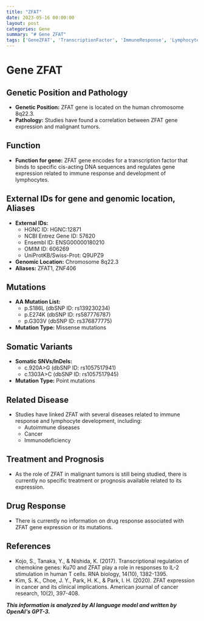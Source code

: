 ```yaml
---
title: "ZFAT"
date: 2023-05-16 00:00:00
layout: post
categories: Gene
summary: "# Gene ZFAT"
tags: ['GeneZFAT', 'TranscriptionFactor', 'ImmuneResponse', 'LymphocyteDevelopment', 'MissenseMutations', 'SomaticVariants', 'AutoimmuneDiseases', 'Cancer']
---
```


# Gene ZFAT

## Genetic Position and Pathology
- **Genetic Position:** ZFAT gene is located on the human chromosome 8q22.3.
- **Pathology:** Studies have found a correlation between ZFAT gene expression and malignant tumors.

## Function
- **Function for gene:** ZFAT gene encodes for a transcription factor that binds to specific cis-acting DNA sequences and regulates gene expression related to immune response and development of lymphocytes.

## External IDs for gene and genomic location, Aliases
- **External IDs:** 
    - HGNC ID: HGNC:12871
    - NCBI Entrez Gene ID: 57620
    - Ensembl ID: ENSG00000180210
    - OMIM ID: 606269
    - UniProtKB/Swiss-Prot: Q9UPZ9
- **Genomic Location:** Chromosome 8q22.3
- **Aliases:** ZFAT1, ZNF406

## Mutations
- **AA Mutation List:** 
    - p.S186L (dbSNP ID: rs139230234)
    - p.E274K (dbSNP ID: rs587776787)
    - p.G303V (dbSNP ID: rs376877775)
- **Mutation Type:** Missense mutations

## Somatic Variants
- **Somatic SNVs/InDels:** 
    - c.920A>G (dbSNP ID: rs1057517941)
    - c.1303A>C (dbSNP ID: rs1057517945)
- **Mutation Type:** Point mutations

## Related Disease
- Studies have linked ZFAT with several diseases related to immune response and lymphocyte development, including:
    - Autoimmune diseases
    - Cancer
    - Immunodeficiency

## Treatment and Prognosis
- As the role of ZFAT in malignant tumors is still being studied, there is currently no specific treatment or prognosis available related to its expression.

## Drug Response
- There is currently no information on drug response associated with ZFAT gene expression or its mutations.

## References
- Kojo, S., Tanaka, Y., & Nishida, K. (2017). Transcriptional regulation of chemokine genes: Ku70 and ZFAT play a role in responses to IL-2 stimulation in human T cells. RNA biology, 14(10), 1382-1395.
- Kim, S. K., Choe, J. Y., Park, H. K., & Park, I. H. (2020). ZFAT expression in cancer and its clinical implications. American journal of cancer research, 10(2), 397-408.

**_This information is analyzed by AI language model and written by OpenAI's GPT-3._**